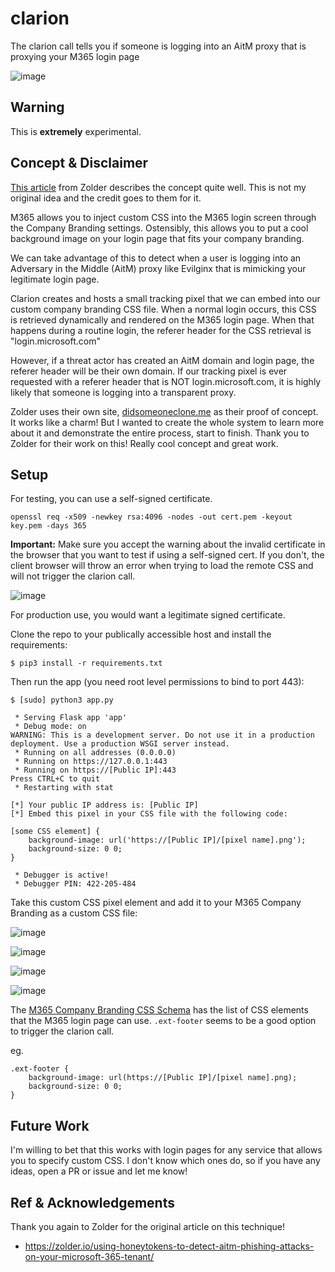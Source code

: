 # clarion
The clarion call tells you if someone is logging into an AitM proxy that is proxying your M365 login page

![image](https://github.com/HuskyHacks/clarion/assets/57866415/58627a15-8beb-43d5-a0f1-4172f9da8653)

## Warning
This is **extremely** experimental.

## Concept & Disclaimer
[This article](https://zolder.io/using-honeytokens-to-detect-aitm-phishing-attacks-on-your-microsoft-365-tenant/) from Zolder describes the concept quite well. This is not my original idea and the credit goes to them for it.

M365 allows you to inject custom CSS into the M365 login screen through the Company Branding settings. Ostensibly, this allows you to put a cool background image on your login page that fits your company branding.

We can take advantage of this to detect when a user is logging into an Adversary in the Middle (AitM) proxy like Evilginx that is mimicking your legitimate login page.

Clarion creates and hosts a small tracking pixel that we can embed into our custom company branding CSS file. When a normal login occurs, this CSS is retrieved dynamically and rendered on the M365 login page. When that happens during a routine login, the referer header for the CSS retrieval is "login.microsoft.com"

However, if a threat actor has created an AitM domain and login page, the referer header will be their own domain. If our tracking pixel is ever requested with a referer header that is NOT login.microsoft.com, it is highly likely that someone is logging into a transparent proxy.

Zolder uses their own site, [didsomeoneclone.me](https://didsomeoneclone.me/) as their proof of concept. It works like a charm! But I wanted to create the whole system to learn more about it and demonstrate the entire process, start to finish. Thank you to Zolder for their work on this! Really cool concept and great work.
 
## Setup
For testing, you can use a self-signed certificate. 

```
openssl req -x509 -newkey rsa:4096 -nodes -out cert.pem -keyout key.pem -days 365
```

**Important:** Make sure you accept the warning about the invalid certificate in the browser that you want to test if using a self-signed cert. If you don't, the client browser will throw an error when trying to load the remote CSS and will not trigger the clarion call.

![image](https://github.com/HuskyHacks/clarion/assets/57866415/2d66f9aa-09c5-4d15-974e-3f71e2ddcf50)

For production use, you would want a legitimate signed certificate.

Clone the repo to your publically accessible host and install the requirements:

```
$ pip3 install -r requirements.txt
```

Then run the app (you need root level permissions to bind to port 443):

```
$ [sudo] python3 app.py

 * Serving Flask app 'app'
 * Debug mode: on
WARNING: This is a development server. Do not use it in a production deployment. Use a production WSGI server instead.
 * Running on all addresses (0.0.0.0)
 * Running on https://127.0.0.1:443
 * Running on https://[Public IP]:443
Press CTRL+C to quit
 * Restarting with stat

[*] Your public IP address is: [Public IP]
[*] Embed this pixel in your CSS file with the following code:

[some CSS element] {
    background-image: url('https://[Public IP]/[pixel name].png');
    background-size: 0 0;
}

 * Debugger is active!
 * Debugger PIN: 422-205-484
```

Take this custom CSS pixel element and add it to your M365 Company Branding as a custom CSS file:

![image](https://github.com/HuskyHacks/clarion/assets/57866415/c94192ed-6b73-43ea-a158-ca34b69f91e2)

![image](https://github.com/HuskyHacks/clarion/assets/57866415/bc24d94b-14d4-4dde-a668-09bf8482d811)

![image](https://github.com/HuskyHacks/clarion/assets/57866415/f3401d09-1bfc-4154-9971-59b07523d44e)

![image](https://github.com/HuskyHacks/clarion/assets/57866415/f9234950-9353-41d1-8b44-9b23abe69095)

The [M365 Company Branding CSS Schema](https://learn.microsoft.com/en-us/entra/fundamentals/reference-company-branding-css-template) has the list of CSS elements that the M365 login page can use. `.ext-footer` seems to be a good option to trigger the clarion call.

eg. 
```
.ext-footer {
    background-image: url(https://[Public IP]/[pixel name].png);
    background-size: 0 0;
}
```

## Future Work
I'm willing to bet that this works with login pages for any service that allows you to specify custom CSS. I don't know which ones do, so if you have any ideas, open a PR or issue and let me know!

## Ref & Acknowledgements
Thank you again to Zolder for the original article on this technique!

- https://zolder.io/using-honeytokens-to-detect-aitm-phishing-attacks-on-your-microsoft-365-tenant/
